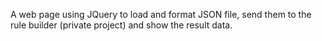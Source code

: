 A web page using JQuery to load and format JSON file, send them to the rule builder (private project) and show the result data.

